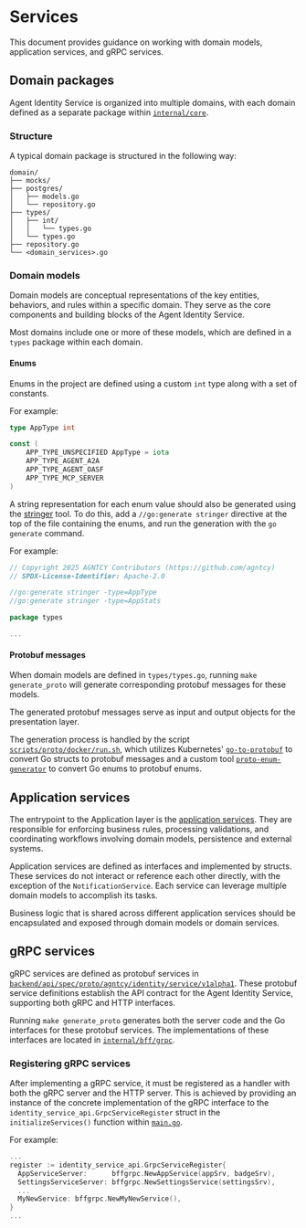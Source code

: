 # Services

This document provides guidance on working with domain models, application services, and gRPC services.

## Domain packages

Agent Identity Service is organized into multiple domains, with each domain defined as a separate package within [`internal/core`](https://github.com/agntcy/identity-service/tree/main/backend/internal/core).

### Structure

A typical domain package is structured in the following way:

```text
domain/
├── mocks/
├── postgres/
│   ├── models.go
│   └── repository.go
├── types/
│   ├── int/
│   │   └── types.go
│   └── types.go
├── repository.go
└── <domain_services>.go
```

### Domain models

Domain models are conceptual representations of the key entities, behaviors, and rules within a specific domain. They serve as the core components and building blocks of the Agent Identity Service.

Most domains include one or more of these models, which are defined in a `types` package within each domain.

#### Enums

Enums in the project are defined using a custom `int` type along with a set of constants.

For example:

```go
type AppType int

const (
	APP_TYPE_UNSPECIFIED AppType = iota
	APP_TYPE_AGENT_A2A
	APP_TYPE_AGENT_OASF
	APP_TYPE_MCP_SERVER
)
```

A string representation for each enum value should also be generated using the [stringer](https://pkg.go.dev/golang.org/x/tools/cmd/stringer) tool. To do this, add a `//go:generate stringer` directive at the top of the file containing the enums, and run the generation with the `go generate` command.

For example:

```go
// Copyright 2025 AGNTCY Contributors (https://github.com/agntcy)
// SPDX-License-Identifier: Apache-2.0

//go:generate stringer -type=AppType
//go:generate stringer -type=AppStats

package types

...
```

#### Protobuf messages

When domain models are defined in `types/types.go`, running `make generate_proto` will generate corresponding protobuf messages for these models.

The generated protobuf messages serve as input and output objects for the presentation layer.

The generation process is handled by the script [`scripts/proto/docker/run.sh`](https://github.com/agntcy/identity-service/blob/main/scripts/proto/docker/run.sh), which utilizes Kubernetes' [`go-to-protobuf`](https://github.com/kubernetes/code-generator/tree/master/cmd/go-to-protobuf) to convert Go structs to protobuf messages and a custom tool [`proto-enum-generator`](https://github.com/agntcy/identity-service/tree/main/scripts/proto/proto-enum-generator) to convert Go enums to protobuf enums.

## Application services

The entrypoint to the Application layer is the [application services](https://github.com/agntcy/identity-service/tree/main/backend/internal/bff). They are responsible for enforcing business rules, processing validations, and coordinating workflows involving domain models, persistence and external systems.

Application services are defined as interfaces and implemented by structs. These services do not interact or reference each other directly, with the exception of the `NotificationService`. Each service can leverage multiple domain models to accomplish its tasks.

Business logic that is shared across different application services should be encapsulated and exposed through domain models or domain services.

## gRPC services

gRPC services are defined as protobuf services in [`backend/api/spec/proto/agntcy/identity/service/v1alpha1`](https://github.com/agntcy/identity-service/tree/main/backend/api/spec/proto/agntcy/identity/service/v1alpha1). These protobuf service definitions establish the API contract for the Agent Identity Service, supporting both gRPC and HTTP interfaces.

Running `make generate_proto` generates both the server code and the Go interfaces for these protobuf services. The implementations of these interfaces are located in [`internal/bff/grpc`](https://github.com/agntcy/identity-service/tree/main/backend/internal/bff/grpc).

### Registering gRPC services

After implementing a gRPC service, it must be registered as a handler with both the gRPC server and the HTTP server. This is achieved by providing an instance of the concrete implementation of the gRPC interface to the `identity_service_api.GrpcServiceRegister` struct in the `initializeServices()` function within [`main.go`](https://github.com/agntcy/identity-service/blob/main/backend/cmd/bff/main.go).

For example:

```go
...
register := identity_service_api.GrpcServiceRegister{
  AppServiceServer:      bffgrpc.NewAppService(appSrv, badgeSrv),
  SettingsServiceServer: bffgrpc.NewSettingsService(settingsSrv),
  ...
  MyNewService: bffgrpc.NewMyNewService(),
}
...
```
